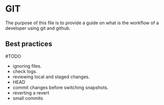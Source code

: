 # GIT

The purpose of this file is to provide a guide on what is the workflow of a developer
using git and github.

## Best practices

#TODO

- ignoring files.
- check logs.
- reviewing local and staged changes.
- HEAD
- commit changes before switching snapshots.
- reverting a revert
- small commits
